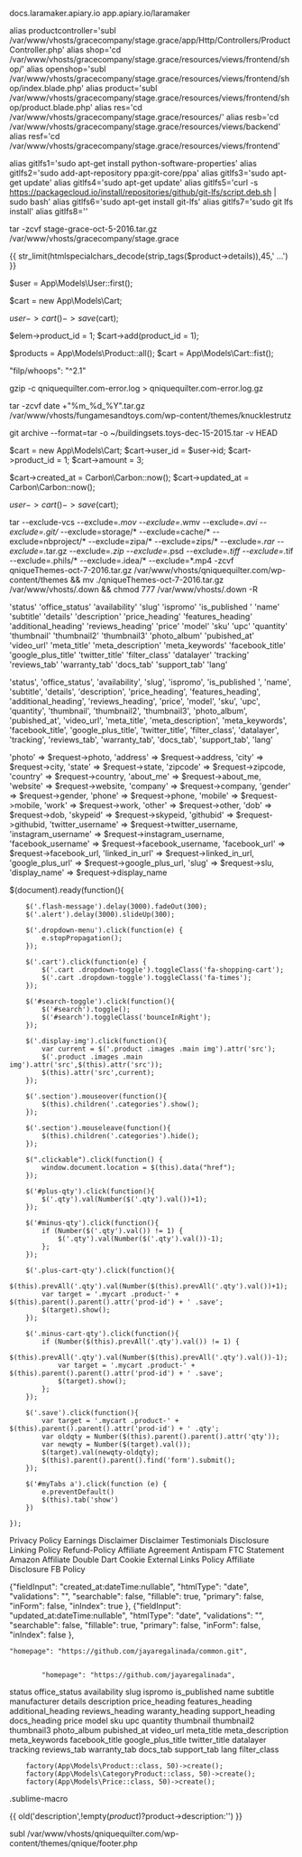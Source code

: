 


docs.laramaker.apiary.io
app.apiary.io/laramaker



alias productcontroller='subl /var/www/vhosts/gracecompany/stage.grace/app/Http/Controllers/ProductController.php'
alias shop='cd /var/www/vhosts/gracecompany/stage.grace/resources/views/frontend/shop/'
alias openshop='subl /var/www/vhosts/gracecompany/stage.grace/resources/views/frontend/shop/index.blade.php'
alias product='subl /var/www/vhosts/gracecompany/stage.grace/resources/views/frontend/shop/product.blade.php'
alias res='cd /var/www/vhosts/gracecompany/stage.grace/resources/'
alias resb='cd /var/www/vhosts/gracecompany/stage.grace/resources/views/backend'
alias resf='cd /var/www/vhosts/gracecompany/stage.grace/resources/views/frontend'


alias gitlfs1='sudo apt-get install python-software-properties'
alias gitlfs2='sudo add-apt-repository ppa:git-core/ppa'
alias gitlfs3='sudo apt-get update'
alias gitlfs4='sudo apt-get update'
alias gitlfs5='curl -s https://packagecloud.io/install/repositories/github/git-lfs/script.deb.sh | sudo bash'
alias gitlfs6='sudo apt-get install git-lfs'
alias gitlfs7='sudo git lfs install'
alias gitlfs8=''

tar -zcvf stage-grace-oct-5-2016.tar.gz /var/www/vhosts/gracecompany/stage.grace





{{ str_limit(htmlspecialchars_decode(strip_tags($product->details)),45,' ...') }}

$user = App\Models\User::first();

$cart = new App\Models\Cart;

$user->cart()->save($cart);

$elem->product_id = 1;
  $cart->add(product_id = 1);

$products = App\Models\Product::all();
$cart = App\Models\Cart::fist();


"filp/whoops": "^2.1"

gzip -c qniquequilter.com-error.log > qniquequilter.com-error.log.gz

tar -zcvf date +"%m_%d_%Y".tar.gz /var/www/vhosts/fungamesandtoys.com/wp-content/themes/knucklestrutz

git archive --format=tar -o ~/buildingsets.toys-dec-15-2015.tar -v HEAD







$cart = new App\Models\Cart;
$cart->user_id = $user->id;
$cart->product_id = 1;
$cart->amount = 3;

$cart->created_at = Carbon\Carbon::now();
$cart->updated_at = Carbon\Carbon::now();

$user->cart()->save($cart);





tar
--exclude-vcs
--exclude=*.mov
--exclude=*.wmv
--exclude=*.avi
--exclude=.git/*
--exclude=storage/*
--exclude=cache/*
--exclude=nbproject/*
--exclude=zipa/*
--exclude=zips/*
--exclude=*.rar
--exclude=*.tar.gz
--exclude=*.zip
--exclude=*.psd
--exclude=*.tiff
--exclude=*.tif
--exclude=.phils/*
--exclude=.idea/*
--exclude=*.mp4
 -zcvf
qniqueThemes-oct-7-2016.tar.gz
/var/www/vhosts/qniquequilter.com/wp-content/themes
&& mv ./qniqueThemes-oct-7-2016.tar.gz /var/www/vhosts/.down
&&  chmod 777 /var/www/vhosts/.down -R










'status'
'office_status'
'availability'
'slug'
'ispromo'
'is_published '
'name'
'subtitle'
'details'
'description'
'price_heading'
'features_heading'
'additional_heading'
'reviews_heading'
'price'
'model'
'sku'
'upc'
'quantity'
'thumbnail'
'thumbnail2'
'thumbnail3'
'photo_album'
'pubished_at'
'video_url'
'meta_title'
'meta_description'
'meta_keywords'
'facebook_title'
'google_plus_title'
'twitter_title'
'filter_class'
'datalayer'
'tracking'
'reviews_tab'
'warranty_tab'
'docs_tab'
'support_tab'
'lang'



'status',
 'office_status', 'availability', 'slug', 'ispromo', 'is_published ', 'name', 'subtitle', 'details', 'description', 'price_heading', 'features_heading', 'additional_heading', 'reviews_heading', 'price', 'model', 'sku', 'upc', 'quantity', 'thumbnail', 'thumbnail2', 'thumbnail3', 'photo_album', 'pubished_at', 'video_url', 'meta_title', 'meta_description', 'meta_keywords', 'facebook_title', 'google_plus_title', 'twitter_title', 'filter_class', 'datalayer', 'tracking', 'reviews_tab', 'warranty_tab', 'docs_tab', 'support_tab', 'lang'

'photo' => $request->photo,
'address' => $request->address,
'city' => $request->city,
'state' => $request->state,
'zipcode' => $request->zipcode,
'country' => $request->country,
'about_me' => $request->about_me,
'website' => $request->website,
'company' => $request->company,
'gender' => $request->gender,
'phone' => $request->phone,
'mobile' => $request->mobile,
'work' => $request->work,
'other' => $request->other,
'dob' => $request->dob,
'skypeid' => $request->skypeid,
'githubid' => $request->githubid,
'twitter_username' => $request->twitter_username,
'instagram_username' => $request->instagram_username,
'facebook_username' => $request->facebook_username,
'facebook_url' => $request->facebook_url,
'linked_in_url' => $request->linked_in_url,
'google_plus_url' => $request->google_plus_url,
'slug' => $request->slu,
'display_name' => $request->display_name








$(document).ready(function(){

        $('.flash-message').delay(3000).fadeOut(300);
        $('.alert').delay(3000).slideUp(300);

        $('.dropdown-menu').click(function(e) {
            e.stopPropagation();
        });

        $('.cart').click(function(e) {
            $('.cart .dropdown-toggle').toggleClass('fa-shopping-cart');
            $('.cart .dropdown-toggle').toggleClass('fa-times');
        });

        $('#search-toggle').click(function(){
            $('#search').toggle();
            $('#search').toggleClass('bounceInRight');
        });

        $('.display-img').click(function(){
            var current = $('.product .images .main img').attr('src');
            $('.product .images .main img').attr('src',$(this).attr('src'));
            $(this).attr('src',current);
        });

        $('.section').mouseover(function(){
            $(this).children('.categories').show();
        });

        $('.section').mouseleave(function(){
            $(this).children('.categories').hide();
        });

        $(".clickable").click(function() {
            window.document.location = $(this).data("href");
        });

        $('#plus-qty').click(function(){
            $('.qty').val(Number($('.qty').val())+1);
        });

        $('#minus-qty').click(function(){
            if (Number($('.qty').val()) != 1) {
                $('.qty').val(Number($('.qty').val())-1);
            };
        });

        $('.plus-cart-qty').click(function(){
            $(this).prevAll('.qty').val(Number($(this).prevAll('.qty').val())+1);
            var target = '.mycart .product-' + $(this).parent().parent().attr('prod-id') + ' .save';
            $(target).show();
        });

        $('.minus-cart-qty').click(function(){
            if (Number($(this).prevAll('.qty').val()) != 1) {
                $(this).prevAll('.qty').val(Number($(this).prevAll('.qty').val())-1);
                var target = '.mycart .product-' + $(this).parent().parent().attr('prod-id') + ' .save';
                $(target).show();
            };
        });

        $('.save').click(function(){
            var target = '.mycart .product-' + $(this).parent().parent().attr('prod-id') + ' .qty';
            var oldqty = Number($(this).parent().parent().attr('qty'));
            var newqty = Number($(target).val());
            $(target).val(newqty-oldqty);
            $(this).parent().parent().find('form').submit();
        });

        $('#myTabs a').click(function (e) {
            e.preventDefault()
            $(this).tab('show')
        })

    });







Privacy Policy
Earnings Disclaimer
Disclaimer
Testimonials Disclosure
Linking Policy
Refund-Policy
Affiliate Agreement
Antispam
FTC Statement
Amazon Affiliate
Double Dart Cookie
External Links Policy
Affiliate Disclosure
FB Policy


{"fieldInput": "created_at:dateTime:nullable", "htmlType": "date", "validations": "", "searchable": false, "fillable": true, "primary": false, "inForm": false, "inIndex": true },
{"fieldInput": "updated_at:dateTime:nullable", "htmlType": "date", "validations": "", "searchable": false, "fillable": true, "primary": false, "inForm": false, "inIndex": false },







    "homepage": "https://github.com/jayaregalinada/common.git",


            "homepage": "https://github.com/jayaregalinada",


status
office_status
availability
slug
ispromo
is_published
name
subtitle
manufacturer
details
description
price_heading
features_heading
additional_heading
reviews_heading
waranty_heading
support_heading
docs_heading
price
model
sku
upc
quantity
thumbnail
thumbnail2
thumbnail3
photo_album
pubished_at
video_url
meta_title
meta_description
meta_keywords
facebook_title
google_plus_title
twitter_title
datalayer
tracking
reviews_tab
warranty_tab
docs_tab
support_tab
lang
filter_class


        factory(App\Models\Product::class, 50)->create();
        factory(App\Models\CategoryProduct::class, 50)->create();
        factory(App\Models\Price::class, 50)->create();

.sublime-macro


{{ old('description',!empty($product)?$product->description:'') }}


subl /var/www/vhosts/qniquequilter.com/wp-content/themes/qnique/footer.php

